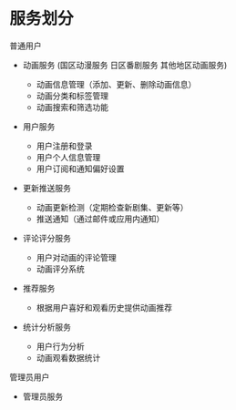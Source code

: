 # 服务划分

普通用户

- 动画服务 (国区动漫服务 日区番剧服务 其他地区动画服务)

  - 动画信息管理（添加、更新、删除动画信息）
  - 动画分类和标签管理
  - 动画搜索和筛选功能

- 用户服务
  - 用户注册和登录
  - 用户个人信息管理
  - 用户订阅和通知偏好设置
- 更新推送服务
  - 动画更新检测（定期检查新剧集、更新等）
  - 推送通知（通过邮件或应用内通知）
- 评论评分服务
  - 用户对动画的评论管理
  - 动画评分系统
- 推荐服务
  - 根据用户喜好和观看历史提供动画推荐
- 统计分析服务
  - 用户行为分析
  - 动画观看数据统计

管理员用户

- 管理员服务

